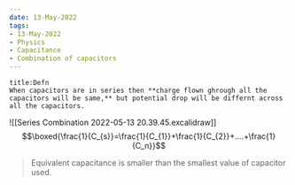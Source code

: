 ```yaml
---
date: 13-May-2022
tags:
- 13-May-2022
- Physics
- Capacitance
- Combination of capacitors
---
```

```ad-note 
title:Defn
When capacitors are in series then **charge flown ghrough all the capacitors will be same,** but potential drop will be differnt across all the capacitors.
```
![[Series Combination 2022-05-13 20.39.45.excalidraw]]
$$\boxed{\frac{1}{C_{s}}=\frac{1}{C_{1}}+\frac{1}{C_{2}}+....+\frac{1}{C_n}}$$
> Equivalent capacitance is smaller than the smallest value of capacitor used.

